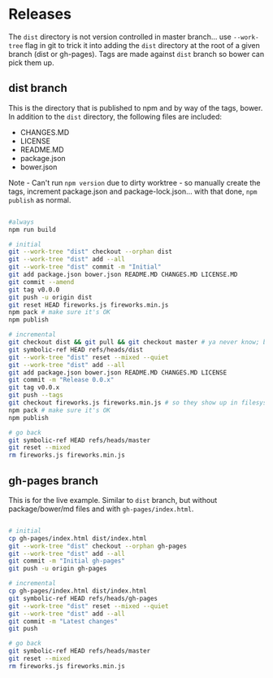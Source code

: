 
# Releases

The `dist` directory is not version controlled in master branch... use `--work-tree` flag in git to trick it into adding the `dist` directory at the root of a given branch (dist or gh-pages). Tags are made against `dist` branch so bower can pick them up.

## dist branch

This is the directory that is published to npm and by way of the tags, bower. In addition to the `dist` directory, the following files are included:

* CHANGES.MD
* LICENSE
* README.MD
* package.json
* bower.json

Note - Can't run `npm version` due to dirty worktree - so manually create the tags, increment package.json and package-lock.json... with that done, `npm publish` as normal.

```sh

#always
npm run build

# initial
git --work-tree "dist" checkout --orphan dist
git --work-tree "dist" add --all
git --work-tree "dist" commit -m "Initial"
git add package.json bower.json README.MD CHANGES.MD LICENSE.MD
git commit --amend
git tag v0.0.0
git push -u origin dist
git reset HEAD fireworks.js fireworks.min.js
npm pack # make sure it's OK
npm publish

# incremental
git checkout dist && git pull && git checkout master # ya never know; better this than divergent branches!
git symbolic-ref HEAD refs/heads/dist
git --work-tree "dist" reset --mixed --quiet
git --work-tree "dist" add --all
git add package.json bower.json README.MD CHANGES.MD LICENSE
git commit -m "Release 0.0.x"
git tag v0.0.x
git push --tags
git checkout fireworks.js fireworks.min.js # so they show up in filesystem
npm pack # make sure it's OK
npm publish

# go back
git symbolic-ref HEAD refs/heads/master
git reset --mixed
rm fireworks.js fireworks.min.js

```

## gh-pages branch

This is for the live example.  Similar to `dist` branch, but without package/bower/md files and with `gh-pages/index.html`.

```sh

# initial
cp gh-pages/index.html dist/index.html
git --work-tree "dist" checkout --orphan gh-pages
git --work-tree "dist" add --all
git commit -m "Initial gh-pages"
git push -u origin gh-pages

# incremental
cp gh-pages/index.html dist/index.html
git symbolic-ref HEAD refs/heads/gh-pages
git --work-tree "dist" reset --mixed --quiet
git --work-tree "dist" add --all
git commit -m "Latest changes"
git push

# go back
git symbolic-ref HEAD refs/heads/master
git reset --mixed
rm fireworks.js fireworks.min.js
```
